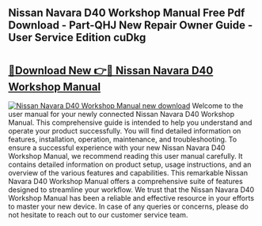 ## Nissan Navara D40 Workshop Manual Free Pdf Download - Part-QHJ New Repair Owner Guide - User Service Edition cuDkg

# <h2><a href="http://cf16613.oget.top/?id=Nissan+Navara+D40+Workshop+Manual">🔗Download New 👉🔴 Nissan Navara D40 Workshop Manual</a></h2>

[![Nissan Navara D40 Workshop Manual new download](https://i.imgur.com/5g1atiW.png)](http://cf16613.oget.top/?id=Nissan+Navara+D40+Workshop+Manual)
Welcome to the user manual for your newly connected Nissan Navara D40 Workshop Manual. This comprehensive guide is intended to help you understand and operate your product successfully. You will find detailed information on features, installation, operation, maintenance, and troubleshooting. To ensure a successful experience with your new Nissan Navara D40 Workshop Manual, we recommend reading this user manual carefully. It contains detailed information on product setup, usage instructions, and an overview of the various features and capabilities. This remarkable Nissan Navara D40 Workshop Manual offers a comprehensive suite of features designed to streamline your workflow. We trust that the Nissan Navara D40 Workshop Manual has been a reliable and effective resource in your efforts to master your new device. In case of any queries or concerns, please do not hesitate to reach out to our customer service team.
